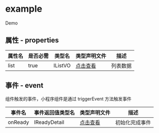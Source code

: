 # example

Demo

## 属性 - properties

| 属性名 | 是否必需 | 类型名 | 类型声明文件| 描述 |
| ---- | ---- | ---- | ---- | ---- |
| list | true | IListVO | [点击查看](./__interface__/vo.d.ts) | 列表数据 |

## 事件 - event

组件触发的事件，小程序组件是通过 triggerEvent 方法触发事件

| 事件名 | 事件返回值类型名 | 类型声明文件 | 描述|
| ---- | ---- | ---- | ---- |
| onReady | IReadyDetail | [点击查看](./__interface__/event.d.ts) | 初始化完成事件 |
